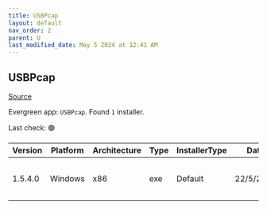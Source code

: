 ```yaml
---
title: USBPcap
layout: default
nav_order: 2
parent: U
last_modified_date: May 5 2024 at 12:41 AM
---
```


## USBPcap

[Source](https://github.com/desowin/usbpcap/)

Evergreen app: `USBPcap`. Found `1` installer.

Last check: 🟢

| Version | Platform | Architecture | Type | InstallerType | Date      | Size   | URI                                                                                                                                                                            |
| ------- | -------- | ------------ | ---- | ------------- | --------- | ------ | ------------------------------------------------------------------------------------------------------------------------------------------------------------------------------ |
| 1.5.4.0 | Windows  | x86          | exe  | Default       | 22/5/2020 | 195040 | [https://github.com/desowin/usbpcap/releases/download/1.5.4.0/USBPcapSetup-1.5.4.0.exe](https://github.com/desowin/usbpcap/releases/download/1.5.4.0/USBPcapSetup-1.5.4.0.exe) |

